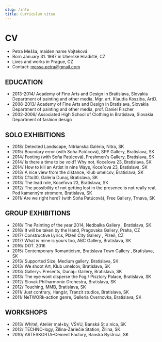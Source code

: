 ```yaml
---
slug: /info
title: Curriculum vitae
---
```

# CV

* Petra Mešša, maiden name Vojteková
* Born January 31. 1987 in Uherské Hradiště, CZ
* Lives and works in Prague, CZ
* Contact: messa.petra@gmail.com 

## EDUCATION

* 2013-2014/ Academy of Fine Arts and Design in Bratislava, Slovakia  
Department of painting and other media, Mgr. art. Klaudia Kosziba, ArtD.
* 2008-2013/ Academy of Fine Arts and Design in Bratislava, Slovakia  
Department of painting and other media,  prof. Daniel Fischer
* 2002-2006/ Associated High School of Clothing in Bratislava, Slovakia  
Department of fashion design

## SOLO EXHIBITIONS

* 2018/ Detected Landscape, Nitrianska Galéria, Nitra, SK
* 2015/ Boundary error (with Soňa Patúcová), SPP Gallery, Bratislava, SK
* 2014/ Footing (with Soňa Patúcová), Freshmen's Gallery, Bratislava, SK
* 2014/ Is there a time to be void? Why not, Koceľova 23, Bratislava, SK
* 2014/ How to kill an Artist in nine Ways, Koceľova 23, Bratislava, SK
* 2013/ A nice view from the distance, Klub umelcov, Bratislava, SK
* 2013/ C1to30, Galéria Dunaj, Bratislava, SK
* 2013/ The lead role, Koceľova 23, Bratislava, SK
* 2012/ The possibility of not getting lost in the presence is not really real, Pod kamenným stromom, Bratislava, SK
* 2011/ Are we right here? (with Soňa Patúcová), Free Gallery, Trnava, SK

## GROUP EXHIBITIONS

* 2018/ The Painting of the year 2014, Nedbalka Gallery , Bratislava, SK
* 2018/ It will be taken by the Hand, Pragovaka Gallery, Praha, CZ
* 2017/ Constructive Lyrics, Plzeň City Gallery , Plzeň, CZ
* 2017/ What is mine is yours too, ABC Gallery, Bratislava, SK
* 2016/ DOT. 2016
* 2015/ Contemporary Romanticism, Bratislava Town Gallery , Bratislava, SK
* 2013/ Supported Size, Medium gallery, Bratislava, SK
* 2013/ We shoot Art, Klub umelcov, Bratislava, SK
* 2013/ Gallery\~ Presents, Dunaj\~ Gallery, Bratislava, SK
* 2013/ The eye wont disperse the Fog / Pisztory Palace, Bratislava, SK
* 2012/ Slovak Philharmonic Orchestra, Bratislava, SK
* 2012/ Touching, MMB, Bratislava, SK
* 2011/ Just contrary, Hangár, Tranzit studios, Bratislava, SK
* 2011/ NeTWORk-action genre, Galleria Cvernovka, Bratislava, SK

## WORKSHOPS

* 2013/ White!, Ateliér mal+by, VŠVU, Banská St a nica, SK
* 2012/ TECHNO-logy, Žilina-Záriečie Station, Žilina, SK
* 2010/ ARTESKORTA-Cement Factory, Banská Bystrica, SK

